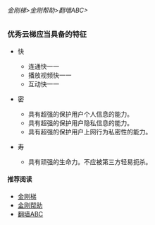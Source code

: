 ###### 金刚梯>金刚帮助>翻墙ABC>

### 优秀云梯应当具备的特征

- 快
  - 连通快一一
  - 播放视频快一一
  - 互动快一一
 

- 密
  - 具有超强的保护用户个人信息的能力。
  - 具有超强的保护用户隐私信息的能力。
  - 具有超强的保护用户上网行为私密性的能力。

- 寿
  - 具有顽强的生命力。不应被第三方轻易扼杀。

#### 推荐阅读
- [金刚梯](https://github.com/a2zitpro/web/blob/master/dlb.md)
- [金刚帮助](https://github.com/a2zitpro/web/blob/master/list_helpkkvpn.md)
- [翻墙ABC](https://github.com/a2zitpro/web/blob/master/list_abcofvpn.md)
